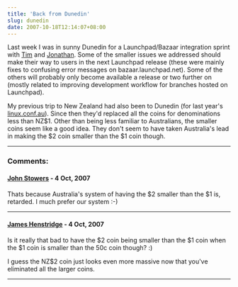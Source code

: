 ```yaml
---
title: 'Back from Dunedin'
slug: dunedin
date: 2007-10-18T12:14:07+08:00
---
```


Last week I was in sunny Dunedin for a Launchpad/Bazaar integration
sprint with [Tim](http://how-bazaar.blogspot.com/) and
[Jonathan](http://mumak.net/). Some of the smaller issues we addressed
should make their way to users in the next Launchpad release (these were
mainly fixes to confusing error messages on bazaar.launchpad.net). Some
of the others will probably only become available a release or two
further on (mostly related to improving development workflow for
branches hosted on Launchpad).

My previous trip to New Zealand had also been to Dunedin (for last
year\'s [linux.conf.au](http://linux.conf.au/)). Since then they\'d
replaced all the coins for denominations less than NZ\$1. Other than
being less familiar to Australians, the smaller coins seem like a good
idea. They don\'t seem to have taken Australia\'s lead in making the \$2
coin smaller than the \$1 coin though.

---
### Comments:
#### [John Stowers](http://www.johnstowers.co.nz) - <time datetime="2007-10-18 13:44:05">4 Oct, 2007</time>

Thats because Australia\'s system of having the \$2 smaller than the \$1
is, retarded. I much prefer our system :-)

---
#### [James Henstridge](http://blogs.gnome.org/jamesh/) - <time datetime="2007-10-18 16:55:38">4 Oct, 2007</time>

Is it really that bad to have the \$2 coin being smaller than the \$1
coin when the \$1 coin is smaller than the 50c coin though? :)

I guess the NZ\$2 coin just looks even more massive now that you\'ve
eliminated all the larger coins.

---
